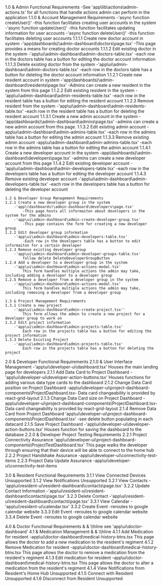1.0 & Admin Functional Requirements
-See 'app\lib\actions\admin-actions.ts' for all functions that handle actions admin can perform in the application
    1.1.0 & Account Management Requirements
        -'async function createUser()'
            -this function facilitates creating user accounts in the system
        -'async function updateUser()'
            -this function facilitates updating information for user accounts
        -'async function deleteUser()'
            -this function facilitates deleting user accounts
    1.1.1.1 Create new doctor account in system
        -'app\(dashboards)\admin-dashboard\doctors\page.tsx'
            -This page provides a means for creating doctor accounts
    1.1.1.2 Edit existing doctor in the system
        -'app\ui\admin-dashboard\admin-doctors-table.tsx'
            -each row in the doctors table has a button for editing the doctor account information
    1.1.1.3 Delete existing doctor from the system
        -'app\ui\admin-dashboard\admin-doctors-table.tsx'
            -each row in the doctors table has a button for deleting the doctor account information
    1.1.2.1 Create new resident account in system
        -'app\(dashboards)\admin-dashboard\residents\page.tsx'
            -Admins can create a new resident in the system from this page
    1.1.2.2 Edit existing resident in the system
        -'app\ui\admin-dashboard\admin-residents-table.tsx'
            -each row in the resident table has a button for editing the resident account
    1.1.2.3 Remove resident from the system
        -'app\ui\admin-dashboard\admin-residents-table.tsx'
            -each row in the resident table has a button for deleting the resident account
    1.1.3.1 Create a new admin account in the system
        -'app\(dashboards)\admin-dashboard\admins\page.tsx'
            -admins can create a new admin account from this page.
    1.1.3.2 Edit existing admin account
        -app\ui\admin-dashboard\admin-admins-table.tsx'
            -each row in the admins table has a button for editing the admin account
    1.1.3.3 Remove existing admin account
        -app\ui\admin-dashboard\admin-admins-table.tsx'
            -each row in the admins table has a button for editing the admin account
    1.1.4.1 Create a new developer account in the system
        -app\(dashboards)\admin-dashboard\developers\page.tsx'
            -admins can create a new developer account from this page
    1.1.4.2 Edit existing developer account
        -'app\ui\admin-dashboard\admin-developers-table.tsx'
            -each row in the developers table has a button for editing the developer account
    1.1.4.3 Remove existing developer account
        -'app\ui\admin-dashboard\admin-developers-table.tsx'
            -each row in the developers table has a button for deleting the developer account

    1.2 & Developer Group Management Requirements
    1.2.1 Create a new developer group in the system
        -'app\(dashboards)\admin-dashboard\developers\page.tsx'
            -This page hosts all informaiton about developers in the system for the admins
        -'app\ui\admin-dashboard\admin-create-developer-group.tsx'
            -This page contains the form for creating a new developer group
    1.2.2 Edit developer group information
        -'app\ui\admin-dashboard\admin-developers-table.tsx'
            -Each row in the developers table has a button to edit informaiton for a certain developer
    1.2.3 Remove existing developer group
        -'app\ui\admin-dashboard\admin-developer-groups-table.tsx'
            follow delete DeleteDeveloperGroupButton
    1.2.4 Add a developer to a developer group in the system
        -'app\ui\admin-dashboard\admin-actions-modal.tsx'
            This form handles multiple actions the admin may take, including adding a developer to a developer group
    1.2.5 Remove a developer from a developer group in the system
        -'app\ui\admin-dashboard\admin-actions-modal.tsx'
            This form handles multiple actions the admin may take, including removing a developer from a developer group

    1.3 & Project Management Requirements
    1.3.1 Create a new project
        -'app\ui\admin-dashboard\admin-create-project.tsx''
            This form allows the admin to create a new project for a developer group to work on
    1.3.2 Edit project information
        -'app\ui\admin-dashboard\admin-projects-table.tsx'
            Each row in the projects table has a button for editing the project information
    1.3.3 Delete Existing Project 
        -'app\ui\admin-dashboard\admin-projects-table.tsx'
            Each row in the projects table has a button for deleting the project
    
2.0 & Developer Functional Requirements
    2.1.0 & User Interface Management
       -'app\ui\developer-ui\dashboard.tsx'
            Houses the main landing page for developers 
    2.1.1 Add Data Card to Project Dashboard
        -'app\ui\developer-ui\developer-action-buttons.tsx'
            Houses functions for adding various data type cards to the dashboard
    2.1.2 Change Data Card position on Project Dashboard
        -app\ui\developer-ui\project-dashboard-components\ProjectDashboard.tsx-
            Data card changeability is provided by react-grid-layout
    2.1.3 Change Data Card size on Project Dashboard
        -app\ui\developer-ui\project-dashboard-components\ProjectDashboard.tsx-
            Data card changeability is provided by react-grid-layout
    2.1.4 Remove Data Card from Project Dashboard
        'app\ui\developer-ui\project-dashboard-components\ProjectDashboard.tsx'
            -see delete button populating in each datacard
    2.1.5 Save Project Dashboard
        -'app\ui\developer-ui\developer-action-buttons.tsx'
            Houses function for saving the dashboard to the database
    2.2.0 & Developer Project Testing Requirements
    2.2.1 Project Connectivity Assurance
        'app\ui\developer-ui\project-dashboard-components\ProjectTestDashboard.tsx'
            This page walks the developer through ensuring that their device will be able to connect to the home hub
    2.2.2 Project Handshake Assurance
        -app\ui\developer-ui\connectivity-test-items
    2.2.3 Project Data Update Assurance
        -app\ui\developer-ui\connectivity-test-items
    
3.0 & Resident Functional Requirements
    3.1.1 View Connected Devices
        Unsupported
    3.1.2 View Notifications
        Unsupported
    3.2.1 View Contacts
        -'app\ui\resident-ui\resident-dashboard\contacts\page.tsx'
    3.2.2 Update Contact Information
        -'app\ui\resident-ui\resident-dashboard\contacts\page.tsx'
    3.2.3 Delete Contact
        -'app\ui\resident-ui\resident-dashboard\contacts\page.tsx'
    3.3.1 View Calendar
        -'app\ui\resident-ui\calendar.tsx'
    3.3.2 Create Event
        -reroutes to google calendar website
    3.3.3 Edit Event
        -reroutes to google calendar website
    3.3.4 Delete Event
        -reroutes to google calendar website

4.0 & Doctor Functional Requirements & & \\\hline
    see 'app\ui\doctor-dashboard'
    4.1 & Medication Management & & \\\hline
    4.1.1 Add Medication for resident
        -app\ui\doctor-dashboard\medical-history-btns.tsx
            This page allows the doctor to add a new medication to the resident's regiment
    4.1.2 Remove Medication for resident
        -app\ui\doctor-dashboard\medical-history-btns.tsx
            This page allows the doctor to remove a medication from the resident's regiment
    4.1.3 Edit medication for resident
        -app\ui\doctor-dashboard\medical-history-btns.tsx
            This page allows the doctor to alter a medication from the resident's regiment
    4.1.4 View Notifications from Resident's Home Hub
        Unsupported
    4.1.5 Connect with Resident
        Unsupported
    4.1.6 Disconnect from Resident
        Unsupported